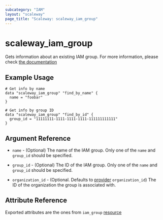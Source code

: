 ```yaml
---
subcategory: "IAM"
layout: "scaleway"
page_title: "Scaleway: scaleway_iam_group"
---
```


# scaleway_iam_group

Gets information about an existing IAM group. For more information, please
check [the documentation](https://developers.scaleway.com/en/products/iam/api/v1alpha1/#applications-83ce5e)

## Example Usage

```hcl
# Get info by name
data "scaleway_iam_group" "find_by_name" {
  name = "foobar"
}

# Get info by group ID
data "scaleway_iam_group" "find_by_id" {
  group_id = "11111111-1111-1111-1111-111111111111"
}
```

## Argument Reference

- `name` - (Optional) The name of the IAM group.
  Only one of the `name` and `group_id` should be specified.

- `group_id` - (Optional) The ID of the IAM group.
  Only one of the `name` and `group_id` should be specified.

- `organization_id` - (Optional. Defaults to [provider](../index.md#organization_d) `organization_id`) The ID of the
  organization the group is associated with.

## Attribute Reference

Exported attributes are the ones from `iam_group` [resource](../resources/iam_group.md)
